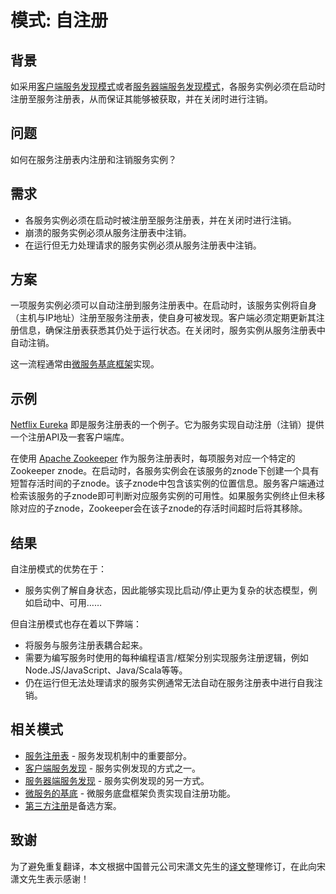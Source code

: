# 模式: 自注册

## 背景

如采用[客户端服务发现模式](https://microservices.io/patterns/cn/client-side-discovery.html)或者[服务器端服务发现模式](https://microservices.io/patterns/cn/client-side-discovery.html)，各服务实例必须在启动时注册至服务注册表，从而保证其能够被获取，并在关闭时进行注销。

## 问题

如何在服务注册表内注册和注销服务实例？

## 需求

- 各服务实例必须在启动时被注册至服务注册表，并在关闭时进行注销。
- 崩溃的服务实例必须从服务注册表中注销。
- 在运行但无力处理请求的服务实例必须从服务注册表中注销。

## 方案

一项服务实例必须可以自动注册到服务注册表中。在启动时，该服务实例将自身（主机与IP地址）注册至服务注册表，使自身可被发现。客户端必须定期更新其注册信息，确保注册表获悉其仍处于运行状态。在关闭时，服务实例从服务注册表中自动注销。

这一流程通常由[微服务基底框架](https://microservices.io/patterns/cn/microservice-chassis.html)实现。

## 示例

[Netflix Eureka](https://github.com/Netflix/eureka/wiki/Understanding-eureka-client-server-communication) 即是服务注册表的一个例子。它为服务实现自动注册（注销）提供一个注册API及一套客户端库。

在使用 [Apache Zookeeper](http://zookeeper.apache.org/) 作为服务注册表时，每项服务对应一个特定的Zookeeper znode。在启动时，各服务实例会在该服务的znode下创建一个具有短暂存活时间的子znode。该子znode中包含该实例的位置信息。服务客户端通过检索该服务的子znode即可判断对应服务实例的可用性。如果服务实例终止但未移除对应的子znode，Zookeeper会在该子znode的存活时间超时后将其移除。

## 结果

自注册模式的优势在于：

- 服务实例了解自身状态，因此能够实现比启动/停止更为复杂的状态模型，例如启动中、可用……

但自注册模式也存在着以下弊端：

- 将服务与服务注册表耦合起来。
- 需要为编写服务时使用的每种编程语言/框架分别实现服务注册逻辑，例如Node.JS/JavaScript、Java/Scala等等。
- 仍在运行但无法处理请求的服务实例通常无法自动在服务注册表中进行自我注销。

## 相关模式

- [服务注册表](https://microservices.io/patterns/cn/service-registry.html) - 服务发现机制中的重要部分。
- [客户端服务发现](https://microservices.io/patterns/cn/client-side-discovery.html) - 服务实例发现的方式之一。
- [服务器端服务发现](https://microservices.io/patterns/cn/server-side-discovery.html) - 服务实例发现的另一方式。
- [微服务的基底](https://microservices.io/patterns/cn/microservice-chassis.html) - 微服务底盘框架负责实现自注册功能。
- [第三方注册](https://microservices.io/patterns/cn/3rd-party-registration.html)是备选方案。

## 致谢

为了避免重复翻译，本文根据中国普元公司宋潇文先生的[译文](http://blog.csdn.net/xn_sung/article/details/52336772)整理修订，在此向宋潇文先生表示感谢！